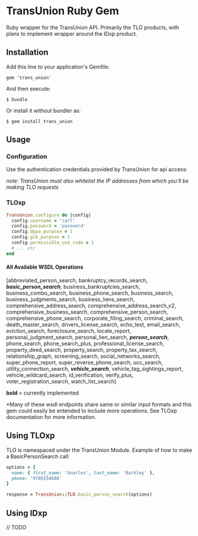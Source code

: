 # TransUnion Ruby Gem

Ruby wrapper for the TransUnion API. Primarily the TLO products, with plans to implement wrapper around
the IDxp product.

## Installation

Add this line to your application's Gemfile:
   
    gem 'trans_union'
    
And then execute:

    $ bundle
    
Or install it without bundler as:

    $ gem install trans_union
    
## Usage

### Configuration

Use the authentication credentials provided by TransUnion for api access:

*note: TransUnion must also whitelist the IP addresses from which you'll be making TLO requests*

### TLOxp
```ruby
TransUnion.configure do |config|
  config.username = 'carl'
  config.password = 'password'
  config.dppa_purpose = 1
  config.glb_purpose = 1
  config.permissible_use_code = 1
  # ... etc
end
```

#### All Available WSDL Operations

[abbreviated_person_search, bankruptcy_records_search, _**basic_person_search**_, business_bankruptcies_search, business_combo_search, 
business_phone_search, business_search, business_judgments_search, business_liens_search, comprehensive_address_search, 
comprehensive_address_search_v2, comprehensive_business_search, comprehensive_person_search, comprehensive_phone_search, 
corporate_filing_search, criminal_search, death_master_search, drivers_license_search, echo_test, email_search, eviction_search, 
foreclosure_search, locate_report, personal_judgment_search, personal_lien_search, _**person_search**_, phone_search, phone_search_plus, 
professional_license_search, property_deed_search, property_search, property_tax_search, relationship_graph, screening_search, 
social_networks_search, super_phone_report, super_reverse_phone_search, ucc_search, utility_connection_search, _**vehicle_search**_, 
vehicle_tag_sightings_report, vehicle_wildcard_search, id_verification, verify_plus, voter_registration_search, watch_list_search]
 
__bold__ = currently implemented

*Many of these wsdl endpoints share same or similar input formats and this gem could easily be entended to include more
operations.  See TLOxp documentation for more information.



## Using TLOxp

TLO is namespaced under the TransUnion Module. 
Example of how to make a BasicPersonSearch call:
```ruby
options = {
  name: { first_name: 'Gnarles', last_name: 'Barkley' },
  phone: '9705554688'
}

response = TransUnion::TLO.basic_person_search(options)
```



## Using IDxp

// TODO
